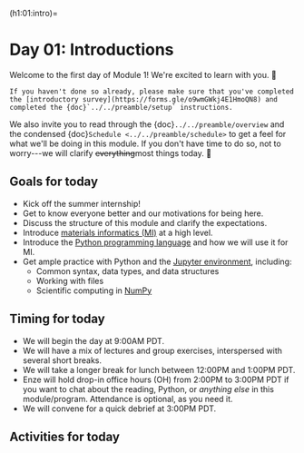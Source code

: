 (h1:01:intro)=
# Day 01: Introductions


Welcome to the first day of Module 1! 
We're excited to learn with you. 🙌

```{attention}
If you haven't done so already, please make sure that you've completed the [introductory survey](https://forms.gle/o9wmGWkj4E1HmoQN8) and completed the {doc}`../../preamble/setup` instructions.
```

We also invite you to read through the {doc}`../../preamble/overview` and the condensed {doc}`Schedule <../../preamble/schedule>` to get a feel for what we'll be doing in this module. 
If you don't have time to do so, not to worry---we will clarify <s>everything</s>most things today. 🙂



## Goals for today

- Kick off the summer internship!
- Get to know everyone better and our motivations for being here.
- Discuss the structure of this module and clarify the expectations.
- Introduce [materials informatics (MI)](https://en.wikipedia.org/wiki/Materials_informatics) at a high level.
- Introduce the [Python programming language](https://www.python.org/) and how we will use it for MI.
- Get ample practice with Python and the [Jupyter environment](https://jupyter.org/), including:
    - Common syntax, data types, and data structures
    - Working with files
    - Scientific computing in [NumPy](https://numpy.org/)



## Timing for today

- We will begin the day at 9:00AM PDT.
- We will have a mix of lectures and group exercises, interspersed with several short breaks.
- We will take a longer break for lunch between 12:00PM and 1:00PM PDT.
- Enze will hold drop-in office hours (OH) from 2:00PM to 3:00PM PDT if you want to chat about the reading, Python, or _anything else_ in this module/program.
Attendance is optional, as you need it.
- We will convene for a quick debrief at 3:00PM PDT.



## Activities for today

```{tableofcontents}
```


